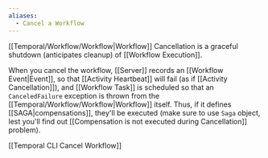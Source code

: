 ```yaml
---
aliases:
  - Cancel a Workflow
---
```

[[Temporal/Workflow/Workflow|Workflow]] Cancellation is a graceful shutdown (anticipates cleanup) of [[Workflow Execution]].

When you cancel the workflow, [[Server]] records an [[Workflow Event|Event]], so that [[Activity Heartbeat]] will fail (as if [[Activity Cancellation]]), and [[Workflow Task]] is scheduled so that an `CanceledFailure` exception is thrown from the [[Temporal/Workflow/Workflow|Workflow]] itself. Thus, if it defines [[SAGA|compensations]], they'll be executed (make sure to use `Saga` object, lest you'll find out [[Compensation is not executed during Cancellation]] problem).

[[Temporal CLI Cancel Workflow]]